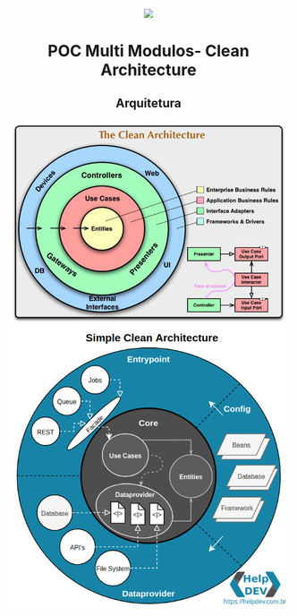 <div align="center">

![](https://img.shields.io/badge/Status-Em%20Desenvolvimento-orange)
</div>

<div align="center">

# POC Multi Modulos- Clean Architecture
</div> 

<div align="center">

## Arquitetura
![Arquitetura](images/clean-arch-1.jpg "Arquitetura")
![Arquitetura](images/clean-arch.png "Arquitetura")

</div>